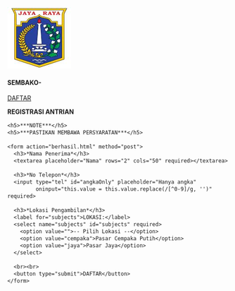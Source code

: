 <!DOCTYPE html>
<html lang="en">
<head>
  <meta charset="UTF-8">
  <meta name="viewport" content="width=device-width, initial-scale=1.0">
  <title>Form Registrasi Sembako</title>
  <link rel="stylesheet" href="style.css">
</head>
<body>
  <nav>
    <div class="navbar">
      <img src="download.jpeg"alt="jakarta.jpeg">
      <h4><strong>SEMBAKO-</strong></h4>
      <a href="#text-1">DAFTAR</a>
    </div>
  </nav>

  <div class="container-content">
    <p class="text-1" id="text-1">
      <strong>REGISTRASI ANTRIAN</strong>
    </p>

    <h5>***NOTE***</h5>
    <h5>***PASTIKAN MEMBAWA PERSYARATAN***</h5>

    <form action="berhasil.html" method="post">
      <h3>*Nama Penerima*</h3>
      <textarea placeholder="Nama" rows="2" cols="50" required></textarea>

      <h3>*No Telepon*</h3>
      <input type="tel" id="angkaOnly" placeholder="Hanya angka" 
             oninput="this.value = this.value.replace(/[^0-9]/g, '')" required>

      <h3>*Lokasi Pengambilan*</h3>
      <label for="subjects">LOKASI:</label>
      <select name="subjects" id="subjects" required>
        <option value="">-- Pilih Lokasi --</option>
        <option value="cempaka">Pasar Cempaka Putih</option>
        <option value="jaya">Pasar Jaya</option>
      </select>

      <br><br>
      <button type="submit">DAFTAR</button>
    </form>
  </div>
</body>
</html>
